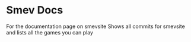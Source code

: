 # Smev Docs

For the documentation page on smevsite
Shows all commits for smevsite and lists all the games you can play
